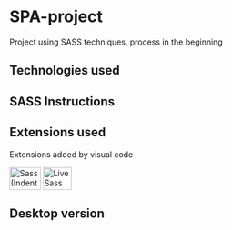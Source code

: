 # SPA-project
Project using SASS techniques, process in the beginning

<h2>Technologies used</h2>
<h2>SASS Instructions</h2>
<h2>Extensions used</h2>
<p>Extensions added by visual code</p>
<p>    
<img align="center" src="https://cdn.jsdelivr.net/gh/devicons/devicon/icons/sass/sass-original.svg" height="40" width="55" title="Sass (Indentend Sass Syntax)"/>
<img align="center" src="https://ritwickdey.gallerycdn.vsassets.io/extensions/ritwickdey/live-sass/3.0.0/1531332580258/Microsoft.VisualStudio.Services.Icons.Default" height="40" width="50" title="Live Sass Compiler"/>
 </p>
<h2>Desktop version</h2>

